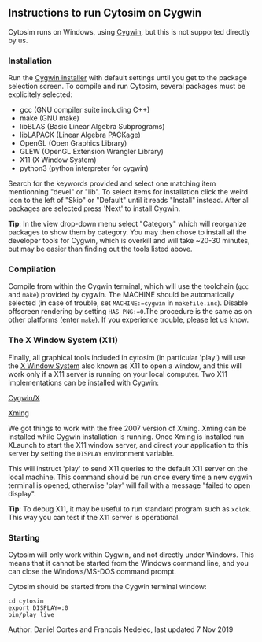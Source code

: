 ## Instructions to run Cytosim on Cygwin

Cytosim runs on Windows, using [Cygwin](https://www.cygwin.com), but this is not supported directly by us.

### Installation

Run the [Cygwin installer](https://cygwin.com/install.html) with default settings until you get to the package selection screen. To compile and run Cytosim, several packages must be explicitely selected:

- gcc				(GNU compiler suite including C++)
- make				(GNU make)
- libBLAS			(Basic Linear Algebra Subprograms)
- libLAPACK		(Linear Algebra PACKage)
- OpenGL			(Open Graphics Library)
- GLEW				(OpenGL Extension Wrangler Library)
- X11    	    	(X Window System)
- python3     	(python interpreter for cygwin)

Search for the keywords provided and select one matching item mentionning
"devel" or "lib". To select items for installation click the weird icon to the left of "Skip" or "Default" until it reads "Install" instead.
After all packages are selected press 'Next' to install Cygwin.  

**Tip**: In the view drop-down menu select "Category" which will reorganize packages to show them by category. You may then chose to install all the developer tools for Cygwin, which is overkill and will take ~20-30 minutes, but may be easier than finding out the tools listed above.

### Compilation

Compile from within the Cygwin terminal, which will use the toolchain (`gcc` and `make`) provided by cygwin. 
The MACHINE should be automatically selected (in case of trouble, set `MACHINE:=cygwin` in `makefile.inc`). Disable offscreen rendering by setting `HAS_PNG:=0`.The procedure is the same as on other platforms (enter `make`). If you experience trouble, please let us know.

### The X Window System (X11)

Finally, all graphical tools included in cytosim (in particular 'play') will use the [X Window System](https://en.wikipedia.org/wiki/X_Window_System) also known as X11 to open a window, and this will work only if a X11 server is running on your local computer. Two X11 implementations can be installed with Cygwin:

[Cygwin/X](https://en.wikipedia.org/wiki/Cygwin/X)

[Xming](https://en.wikipedia.org/wiki/Xming)

We got things to work with the free 2007 version of Xming. Xming can be installed while Cygwin installation is running. 
Once Xming is installed run XLaunch to start the X11 window server, and direct your application to this server by setting the `DISPLAY` environment variable.

This will instruct 'play' to send X11 queries to the default X11 server on the local machine. This command should be run once every time a new cygwin terminal is opened, otherwise 'play' will fail with a message "failed to open display". 

**Tip**: To debug X11, it may be useful to run standard program such as `xclok`. This way you can test if the X11 server is operational.

### Starting

Cytosim will only work within Cygwin, and not directly under Windows. This means that it cannot be started from the Windows command line, and you can close the Windows/MS-DOS command prompt. 

Cytosim should be started from the Cygwin terminal window:

    cd cytosim
    export DISPLAY=:0
    bin/play live   

Author: Daniel Cortes and Francois Nedelec, last updated 7 Nov 2019
